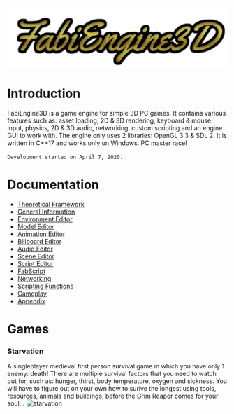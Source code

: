 ![logo](FabiEngine3D/engine_assets/readme/images/logo.png)
# Introduction
FabiEngine3D is a game engine for simple 3D PC games. It contains various features such as: asset loading, 2D & 3D rendering, keyboard & mouse input, physics, 2D & 3D audio, networking, custom scripting and an engine GUI to work with. The engine only uses 2 libraries: OpenGL 3.3 & SDL 2. It is written in C++17 and works only on Windows. PC master race!

`Development started on April 7, 2020.`

# Documentation
- [Theoretical Framework](FabiEngine3D/engine_assets/readme/markdown/THEORETICAL_FRAMEWORK.md)
- [General Information](FabiEngine3D/engine_assets/readme/markdown/GENERAL.md)
- [Environment Editor](FabiEngine3D/engine_assets/readme/markdown/ENVIRONMENT_EDITOR.md)
- [Model Editor](FabiEngine3D/engine_assets/readme/markdown/MODEL_EDITOR.md)
- [Animation Editor](FabiEngine3D/engine_assets/readme/markdown/ANIMATION_EDITOR.md)
- [Billboard Editor](FabiEngine3D/engine_assets/readme/markdown/BILLBOARD_EDITOR.md)
- [Audio Editor](FabiEngine3D/engine_assets/readme/markdown/AUDIO_EDITOR.md)
- [Scene Editor](FabiEngine3D/engine_assets/readme/markdown/SCENE_EDITOR.md)
- [Script Editor](FabiEngine3D/engine_assets/readme/markdown/SCRIPT_EDITOR.md)
- [FabScript](FabiEngine3D/engine_assets/readme/markdown/FABSCRIPT.md)
- [Networking](FabiEngine3D/engine_assets/readme/markdown/NETWORKING.md)
- [Scripting Functions](FabiEngine3D/engine_assets/readme/markdown/SCRIPT_FUNCTIONS.md)
- [Gameplay](FabiEngine3D/engine_assets/readme/markdown/GAMEPLAY.md)
- [Appendix](FabiEngine3D/engine_assets/readme/markdown/APPENDIX.md)

# Games
### Starvation
A singleplayer medieval first person survival game in which you have only 1 enemy: death! There are multiple survival factors that you need to watch out for, such as: hunger, thirst, body temperature, oxygen and sickness. You will have to figure out on your own how to surive the longest using tools, resources, animals and buildings, before the Grim Reaper comes for your soul...
![starvation](FabiEngine3D/engine_assets/readme/images/starvation.png)
